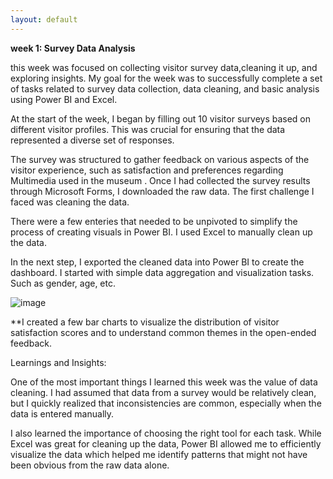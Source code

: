 ```yaml
---
layout: default
---
```


**week 1: Survey Data Analysis**

this week was focused on collecting visitor survey data,cleaning it up, and exploring insights.
My goal for the week was to successfully complete a set of tasks related to survey data collection, data cleaning, and basic analysis using Power BI and Excel.

At the start of the week, I began by filling out 10 visitor surveys based on different visitor profiles. This was crucial for ensuring that the data represented a diverse set of responses.

The survey was structured to gather feedback on various aspects of the visitor experience, such as satisfaction and preferences regarding Multimedia used in the museum .
Once I had collected the survey results through Microsoft Forms, I downloaded the raw data. The first challenge I faced was cleaning the data. 

There were a few enteries that needed to be unpivoted to simplify the process of creating visuals in Power BI. I used Excel to manually clean up the data.

In the next step, I exported the cleaned data into Power BI to create the dashboard. 
I started with simple data aggregation and visualization tasks. Such as gender, age, etc.

![image](https://github.com/user-attachments/assets/cd75db35-6d57-4d54-aa09-02aa41bcdf88)


**I created a few bar charts to visualize the distribution of visitor satisfaction scores and to understand common themes in the open-ended feedback.


Learnings and Insights:

One of the most important things I learned this week was the value of data cleaning. I had assumed that data from a survey would be relatively clean, but I quickly realized that inconsistencies are common, 
especially when the data is entered manually. 

I also learned the importance of choosing the right tool for each task. While Excel was great for cleaning up the data, Power BI allowed me to efficiently visualize the data which helped me identify patterns that might not have been obvious from the raw data alone.

